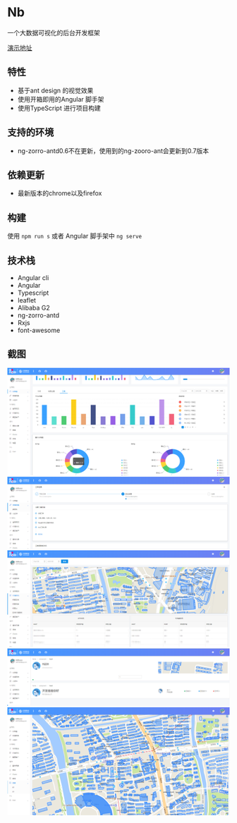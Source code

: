 # Nb

一个大数据可视化的后台开发框架

[演示地址](http://1.nbexample.applinzi.com/dist/)

## 特性

- 基于ant design 的视觉效果
- 使用开箱即用的Angular 脚手架
- 使用TypeScript 进行项目构建

## 支持的环境
- ng-zorro-antd0.6不在更新，使用到的ng-zooro-ant会更新到0.7版本

## 依赖更新
- 最新版本的chrome以及firefox

## 构建

使用 `npm run s` 或者 Angular 脚手架中 `ng serve` 
## 技术栈
- Angular cli
- Angular
- Typescript
- leaflet
- Alibaba  G2
- ng-zorro-antd
- Rxjs
- font-awesome

## 截图
![](./img/p1.png)
![](./img/p2.png)
![](./img/p3.png)
![](./img/p4.png)
![](./img/p5.png)

